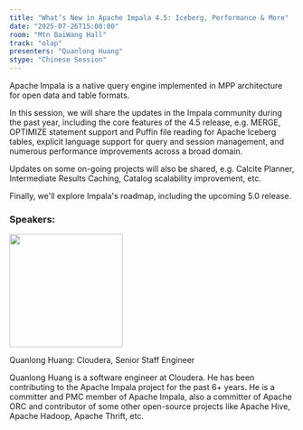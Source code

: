 ```yaml
---
title: "What’s New in Apache Impala 4.5: Iceberg, Performance & More"
date: "2025-07-26T15:00:00"
room: "Mtn BaiWang Hall"
track: "olap"
presenters: "Quanlong Huang"
stype: "Chinese Session"
---
```


Apache Impala is a native query engine implemented in MPP architecture for open data and table formats.

In this session, we will share the updates in the Impala community during the past year, including the core features of the 4.5 release, e.g. MERGE, OPTIMIZE statement support and Puffin file reading for Apache Iceberg tables, explicit language support for query and session management, and numerous performance improvements across a broad domain.

Updates on some on-going projects will also be shared, e.g. Calcite Planner, Intermediate Results Caching, Catalog scalability improvement, etc.

Finally, we'll explore Impala's roadmap, including the upcoming 5.0 release.

### Speakers:


<img src="https://sessionize.com/image/398d-400o400o1-S5epraDQAwGwUV91W9Pq4n.jpg" width="200" /><br/>

Quanlong Huang: Cloudera, Senior Staff Engineer

Quanlong Huang is a software engineer at Cloudera. He has been contributing to the Apache Impala project for the past 6+ years. He is a committer and PMC member of Apache Impala, also a committer of Apache ORC and contributor of some other open-source projects like Apache Hive, Apache Hadoop, Apache Thrift, etc.